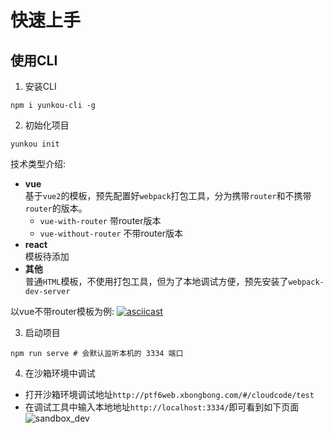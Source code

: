 # 快速上手

## 使用CLI
1. 安装CLI
```shell
npm i yunkou-cli -g
```
2. 初始化项目
```shell
yunkou init
```
技术类型介绍:
- **vue**     
基于`vue2`的模板，预先配置好`webpack`打包工具，分为携带`router`和不携带`router`的版本。
  - `vue-with-router` 带router版本
  - `vue-without-router` 不带router版本
- **react**     
模板待添加
- **其他**     
普通`HTML`模板，不使用打包工具，但为了本地调试方便，预先安装了`webpack-dev-server`

以vue不带router模板为例:
[![asciicast](https://asciinema.org/a/132560.png)](https://asciinema.org/a/132560)

3. 启动项目
```shell
npm run serve # 会默认监听本机的 3334 端口
```

4. 在沙箱环境中调试
- 打开沙箱环境调试地址`http://ptf6web.xbongbong.com/#/cloudcode/test`
- 在调试工具中输入本地地址`http://localhost:3334/`即可看到如下页面
![sandbox_dev](/cloudcode-doc/images/sandbox_dev.png)